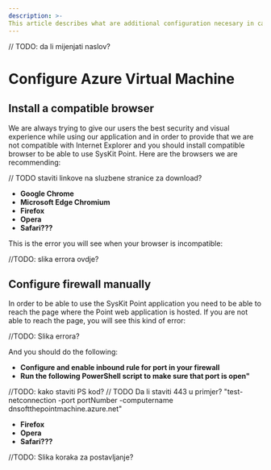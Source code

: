 ```yaml
---
description: >-
This article describes what are additional configuration necesary in case of some common errors
---
```

// TODO: da li mijenjati naslov?
# Configure Azure Virtual Machine

##  Install a compatible browser

We are always trying to give our users the best security and visual experience while using our application and in order to provide that we are not compatible with Internet Explorer and you should install compatible browser to be able to use SysKit Point.
Here are the browsers we are recommending:

// TODO staviti linkove na sluzbene stranice za download?
* **Google Chrome**
* **Microsoft Edge Chromium**
* **Firefox**
* **Opera**
* **Safari???**

This is the error you will see when your browser is incompatible:

//TODO: slika errora ovdje?

## Configure firewall manually
In order to be able to use the SysKit Point application you need to be able to reach the page where the Point web application is hosted.
If you are not able to reach the page, you will see this kind of error:

//TODO: Slika errora?

And you should do the following:
* **Configure and enable inbound rule for port in your firewall**
* **Run the following PowerShell script to make sure that port is open"**

//TODO: kako staviti PS kod?
// TODO Da li staviti 443 u primjer?
"test-netconnection -port portNumber -computername dnsoftthepointmachine.azure.net" 
 
* **Firefox**
* **Opera**
* **Safari???**

//TODO: Slika koraka za postavljanje?



